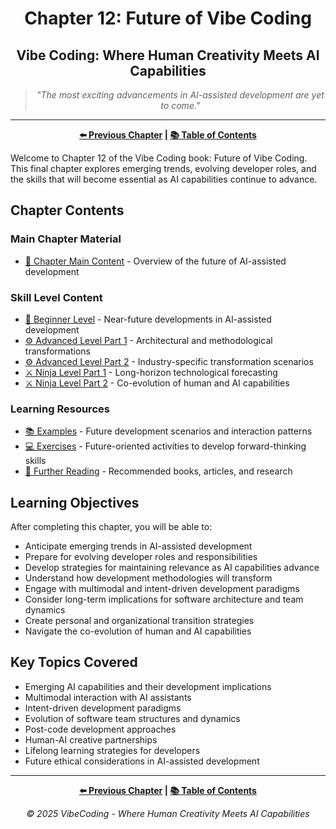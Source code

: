<div align="center">

# Chapter 12: Future of Vibe Coding

</div>

<div align="center">

## Vibe Coding: Where Human Creativity Meets AI Capabilities

</div>

<div align="center">

> *"The most exciting advancements in AI-assisted development are yet to come."*

</div>

---

<div align="center">

**[⬅️ Previous Chapter](../Chapter_11_Ethics_in_AI_Assisted_Development/Chapter_11_Main.md) | [📚 Table of Contents](../README.md)**

</div>

Welcome to Chapter 12 of the Vibe Coding book: Future of Vibe Coding. This final chapter explores emerging trends, evolving developer roles, and the skills that will become essential as AI capabilities continue to advance.

## Chapter Contents

### Main Chapter Material

- [📝 Chapter Main Content](./Chapter_12_Main.md) - Overview of the future of AI-assisted development

### Skill Level Content

- [🔰 Beginner Level](./Chapter_12_Beginner.md) - Near-future developments in AI-assisted development
- [⚙️ Advanced Level Part 1](./Chapter_12_Advanced_Part1.md) - Architectural and methodological transformations
- [⚙️ Advanced Level Part 2](./Chapter_12_Advanced_Part2.md) - Industry-specific transformation scenarios
- [⚔️ Ninja Level Part 1](./Chapter_12_Ninja_Part1.md) - Long-horizon technological forecasting
- [⚔️ Ninja Level Part 2](./Chapter_12_Ninja_Part2.md) - Co-evolution of human and AI capabilities

### Learning Resources

- [📚 Examples](./examples/) - Future development scenarios and interaction patterns
- [💻 Exercises](./exercises/) - Future-oriented activities to develop forward-thinking skills
- [📖 Further Reading](./resources/further_reading.md) - Recommended books, articles, and research

## Learning Objectives

After completing this chapter, you will be able to:

- Anticipate emerging trends in AI-assisted development
- Prepare for evolving developer roles and responsibilities
- Develop strategies for maintaining relevance as AI capabilities advance
- Understand how development methodologies will transform
- Engage with multimodal and intent-driven development paradigms
- Consider long-term implications for software architecture and team dynamics
- Create personal and organizational transition strategies
- Navigate the co-evolution of human and AI capabilities

## Key Topics Covered

- Emerging AI capabilities and their development implications
- Multimodal interaction with AI assistants
- Intent-driven development paradigms
- Evolution of software team structures and dynamics
- Post-code development approaches
- Human-AI creative partnerships
- Lifelong learning strategies for developers
- Future ethical considerations in AI-assisted development

---

<div align="center">

**[⬅️ Previous Chapter](../Chapter_11_Ethics_in_AI_Assisted_Development/Chapter_11_Main.md) | [📚 Table of Contents](../README.md)**

</div>

<div align="center">

*© 2025 VibeCoding - Where Human Creativity Meets AI Capabilities*

</div>
